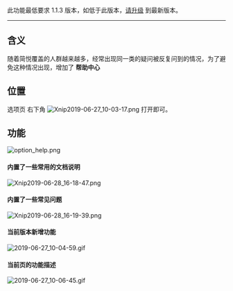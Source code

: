 此功能最低要求 1.1.3 版本，如低于此版本，[请升级](http://ksria.com/simpread/) 到最新版本。
***

含义
---

随着简悦覆盖的人群越来越多，经常出现同一类的疑问被反复问到的情况，为了避免这种情况出现，增加了 **帮助中心**

位置
--

选项页 右下角 ![Xnip2019-06-27_10-03-17.png](https://i.loli.net/2019/06/27/5d1423f25789416086.png)  打开即可。

功能
--

![option_help.png](https://i.loli.net/2019/06/28/5d15ce07da34a21053.png)

#### 内置了一些常用的文档说明
![Xnip2019-06-28_16-18-47.png](https://i.loli.net/2019/06/28/5d15cd6e35f3e68956.png)

#### 内置了一些常见问题
![Xnip2019-06-28_16-19-39.png](https://i.loli.net/2019/06/28/5d15cda482a8f55258.png)

#### 当前版本新增功能
![2019-06-27_10-04-59.gif](https://i.loli.net/2019/06/27/5d1424950c35133716.gif)

#### 当前页的功能描述
![2019-06-27_10-06-45.gif](https://i.loli.net/2019/06/27/5d14250bb81a643161.gif)
